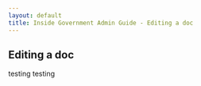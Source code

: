 ```yaml
---
layout: default
title: Inside Government Admin Guide - Editing a doc
---
```


## Editing a doc

testing testing